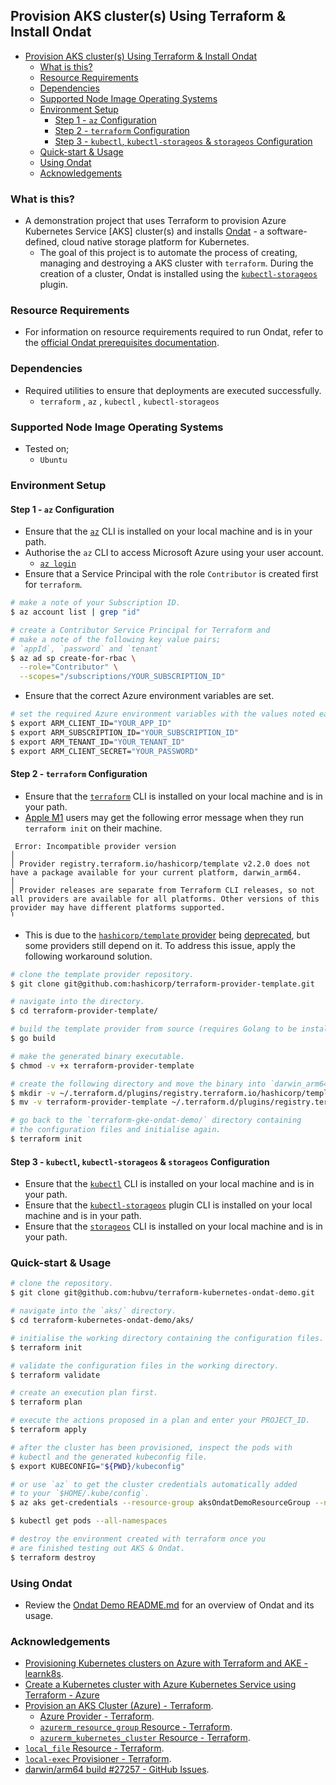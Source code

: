 ## Provision AKS cluster(s) Using Terraform & Install Ondat

- [Provision AKS cluster(s) Using Terraform & Install Ondat](#provision-aks-clusters-using-terraform--install-ondat)
  - [What is this?](#what-is-this)
  - [Resource Requirements](#resource-requirements)
  - [Dependencies](#dependencies)
  - [Supported Node Image Operating Systems](#supported-node-image-operating-systems)
  - [Environment Setup](#environment-setup)
    - [Step 1 - `az` Configuration](#step-1---az-configuration)
    - [Step 2 - `terraform` Configuration](#step-2---terraform-configuration)
    - [Step 3 - `kubectl`, `kubectl-storageos` & `storageos` Configuration](#step-3---kubectl-kubectl-storageos--storageos-configuration)
  - [Quick-start & Usage](#quick-start--usage)
  - [Using Ondat](#using-ondat)
  - [Acknowledgements](#acknowledgements)


### What is this?

* A demonstration project that uses Terraform to provision Azure Kubernetes Service [AKS] cluster(s) and installs [Ondat](https://www.ondat.io/) - a software-defined, cloud native storage platform for Kubernetes.
  * The goal of this project is to automate the process of creating, managing and destroying a AKS cluster with `terraform`. During the creation of a cluster, Ondat is installed using the [`kubectl-storageos`](https://github.com/storageos/kubectl-storageos) plugin.  

### Resource Requirements

* For information on resource requirements required to run Ondat, refer to the [official Ondat prerequisites documentation](https://docs.ondat.io/docs/prerequisites/).

### Dependencies

* Required utilities to ensure that deployments are executed successfully.
  * `terraform` , `az` , `kubectl` , `kubectl-storageos`

### Supported Node Image Operating Systems

* Tested on;
  * `Ubuntu`

### Environment Setup

#### Step 1 - `az` Configuration

* Ensure that the [`az`](https://docs.microsoft.com/en-us/cli/azure/install-azure-cli) CLI is installed on your local machine and is in your path. 
* Authorise the `az` CLI to access Microsoft Azure using your user account.
  * [`az login`](https://cloud.google.com/sdk/gcloud/reference/auth/login)
* Ensure that a Service Principal with the role `Contributor` is created first for `terraform`.

```bash
# make a note of your Subscription ID.
$ az account list | grep "id"

# create a Contributor Service Principal for Terraform and
# make a note of the following key value pairs;
# `appId`, `password` and `tenant`
$ az ad sp create-for-rbac \
  --role="Contributor" \
  --scopes="/subscriptions/YOUR_SUBSCRIPTION_ID"
```
* Ensure that the correct Azure environment variables are set.

```bash
# set the required Azure environment variables with the values noted earlier. 
$ export ARM_CLIENT_ID="YOUR_APP_ID"
$ export ARM_SUBSCRIPTION_ID="YOUR_SUBSCRIPTION_ID"
$ export ARM_TENANT_ID="YOUR_TENANT_ID"
$ export ARM_CLIENT_SECRET="YOUR_PASSWORD"
```
#### Step 2 - `terraform` Configuration

* Ensure that the [`terraform`](https://learn.hashicorp.com/tutorials/terraform/install-cli) CLI is installed on your local machine and is in your path.
* [Apple M1](https://en.wikipedia.org/wiki/Apple_M1) users may get the following error message when they run `terraform init` on their machine.

```
 Error: Incompatible provider version
│
│ Provider registry.terraform.io/hashicorp/template v2.2.0 does not have a package available for your current platform, darwin_arm64.
│
│ Provider releases are separate from Terraform CLI releases, so not all providers are available for all platforms. Other versions of this provider may have different platforms supported.
╵
```

* This is due to the [`hashicorp/template` provider](https://github.com/hashicorp/terraform/issues/27257#issuecomment-825102330) being [deprecated](https://registry.terraform.io/providers/hashicorp/template/latest/docs#deprecation), but some providers still depend on it. To address this issue, apply the following workaround solution.

```bash
# clone the template provider repository.
$ git clone git@github.com:hashicorp/terraform-provider-template.git

# navigate into the directory.
$ cd terraform-provider-template/

# build the template provider from source (requires Golang to be installed).
$ go build

# make the generated binary executable.
$ chmod -v +x terraform-provider-template

# create the following directory and move the binary into `darwin_arm64/`.
$ mkdir -v ~/.terraform.d/plugins/registry.terraform.io/hashicorp/template/2.2.0/darwin_arm64/
$ mv -v terraform-provider-template ~/.terraform.d/plugins/registry.terraform.io/hashicorp/template/2.2.0/darwin_arm64/

# go back to the `terraform-gke-ondat-demo/` directory containing 
# the configuration files and initialise again.
$ terraform init
```

#### Step 3 - `kubectl`, `kubectl-storageos` & `storageos` Configuration

* Ensure that the [`kubectl`](https://kubernetes.io/docs/tasks/tools/#kubectl) CLI is installed on your local machine and is in your path.
* Ensure that the [`kubectl-storageos`](https://github.com/storageos/kubectl-storageos/releases) plugin CLI is installed on your local machine and is in your path.
* Ensure that the [`storageos`](https://github.com/storageos/go-cli/releases/) CLI is installed on your local machine and is in your path.

### Quick-start & Usage


```bash
# clone the repository.
$ git clone git@github.com:hubvu/terraform-kubernetes-ondat-demo.git

# navigate into the `aks/` directory.
$ cd terraform-kubernetes-ondat-demo/aks/

# initialise the working directory containing the configuration files.
$ terraform init

# validate the configuration files in the working directory.
$ terraform validate

# create an execution plan first.
$ terraform plan

# execute the actions proposed in a plan and enter your PROJECT_ID.
$ terraform apply

# after the cluster has been provisioned, inspect the pods with 
# kubectl and the generated kubeconfig file.
$ export KUBECONFIG="${PWD}/kubeconfig"

# or use `az` to get the cluster credentials automatically added 
# to your `$HOME/.kube/config`.
$ az aks get-credentials --resource-group aksOndatDemoResourceGroup --name terraform-aks-cluster-ondat-demo

$ kubectl get pods --all-namespaces

# destroy the environment created with terraform once you 
# are finished testing out AKS & Ondat.
$ terraform destroy
```

### Using Ondat

* Review the [Ondat Demo README.md](./../ondat/README.md) for an overview of Ondat and its usage. 

### Acknowledgements

* [Provisioning Kubernetes clusters on Azure with Terraform and AKE - learnk8s](https://learnk8s.io/terraform-aks).
* [Create a Kubernetes cluster with Azure Kubernetes Service using Terraform - Azure](https://docs.microsoft.com/en-us/azure/developer/terraform/create-k8s-cluster-with-tf-and-aks)
* [Provision an AKS Cluster (Azure) - Terraform](https://learn.hashicorp.com/tutorials/terraform/aks).
  * [Azure Provider - Terraform](https://registry.terraform.io/providers/hashicorp/azurerm/latest/docs).
  * [`azurerm_resource_group` Resource - Terraform](https://registry.terraform.io/providers/hashicorp/azurerm/latest/docs/resources/resource_group).
  * [`azurerm_kubernetes_cluster` Resource - Terraform](https://registry.terraform.io/providers/hashicorp/azurerm/latest/docs/resources/kubernetes_cluster).
* [`local_file` Resource - Terraform](https://registry.terraform.io/providers/hashicorp/local/latest/docs/resources/file).
* [`local-exec` Provisioner - Terraform](https://www.terraform.io/docs/language/resources/provisioners/local-exec.html).
* [darwin/arm64 build #27257 - GitHub Issues](https://github.com/hashicorp/terraform/issues/27257).